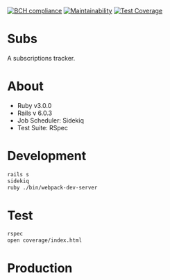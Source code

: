 [![BCH compliance](https://bettercodehub.com/edge/badge/kcamcam/subs?branch=master&token=d08e95874186b52849dd864c35495d31829e0dc9)](https://bettercodehub.com/)
[![Maintainability](https://api.codeclimate.com/v1/badges/faa5692d537fa10bc4ce/maintainability)](https://codeclimate.com/github/kcamcam/subs/maintainability)
[![Test Coverage](https://api.codeclimate.com/v1/badges/faa5692d537fa10bc4ce/test_coverage)](https://codeclimate.com/github/kcamcam/subs/test_coverage)

# Subs
A subscriptions tracker.

# About
- Ruby v3.0.0
- Rails v 6.0.3
- Job Scheduler: Sidekiq
- Test Suite: RSpec

# Development
```bash
rails s
sidekiq
ruby ./bin/webpack-dev-server
```

# Test
```bash
rspec
open coverage/index.html
```
# Production